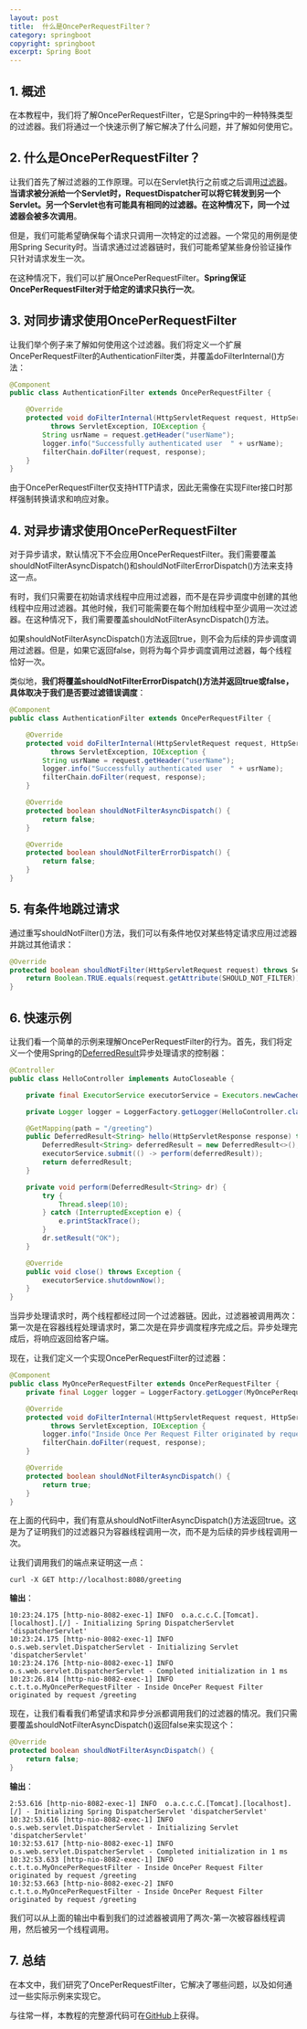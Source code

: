 ```yaml
---
layout: post
title:  什么是OncePerRequestFilter？
category: springboot
copyright: springboot
excerpt: Spring Boot
---
```


## 1. 概述

在本教程中，我们将了解OncePerRequestFilter，它是Spring中的一种特殊类型的过滤器。我们将通过一个快速示例了解它解决了什么问题，并了解如何使用它。

## 2. 什么是OncePerRequestFilter？

让我们首先了解过滤器的工作原理。可以在Servlet执行之前或之后调用[过滤器](https://www.baeldung.com/spring-boot-add-filter)。**当请求被分派给一个Servlet时，RequestDispatcher可以将它转发到另一个Servlet。另一个Servlet也有可能具有相同的过滤器。在这种情况下，同一个过滤器会被多次调用**。

但是，我们可能希望确保每个请求只调用一次特定的过滤器。一个常见的用例是使用Spring Security时。当请求通过过滤器链时，我们可能希望某些身份验证操作只针对请求发生一次。

在这种情况下，我们可以扩展OncePerRequestFilter。**Spring保证OncePerRequestFilter对于给定的请求只执行一次**。

## 3. 对同步请求使用OncePerRequestFilter

让我们举个例子来了解如何使用这个过滤器。我们将定义一个扩展OncePerRequestFilter的AuthenticationFilter类，并覆盖doFilterInternal()方法：

```java
@Component
public class AuthenticationFilter extends OncePerRequestFilter {

    @Override
    protected void doFilterInternal(HttpServletRequest request, HttpServletResponse response, FilterChain filterChain)
          throws ServletException, IOException {
        String usrName = request.getHeader("userName");
        logger.info("Successfully authenticated user  " + usrName);
        filterChain.doFilter(request, response);
    }
}
```

由于OncePerRequestFilter仅支持HTTP请求，因此无需像在实现Filter接口时那样强制转换请求和响应对象。

## 4. 对异步请求使用OncePerRequestFilter

对于异步请求，默认情况下不会应用OncePerRequestFilter。我们需要覆盖shouldNotFilterAsyncDispatch()和shouldNotFilterErrorDispatch()方法来支持这一点。

有时，我们只需要在初始请求线程中应用过滤器，而不是在异步调度中创建的其他线程中应用过滤器。其他时候，我们可能需要在每个附加线程中至少调用一次过滤器。在这种情况下，我们需要覆盖shouldNotFilterAsyncDispatch()方法。

如果shouldNotFilterAsyncDispatch()方法返回true，则不会为后续的异步调度调用过滤器。但是，如果它返回false，则将为每个异步调度调用过滤器，每个线程恰好一次。

类似地，**我们将覆盖shouldNotFilterErrorDispatch()方法并返回true或false，具体取决于我们是否要过滤错误调度**：

```java
@Component
public class AuthenticationFilter extends OncePerRequestFilter {

    @Override
    protected void doFilterInternal(HttpServletRequest request, HttpServletResponse response, FilterChain filterChain)
          throws ServletException, IOException {
        String usrName = request.getHeader("userName");
        logger.info("Successfully authenticated user  " + usrName);
        filterChain.doFilter(request, response);
    }

    @Override
    protected boolean shouldNotFilterAsyncDispatch() {
        return false;
    }

    @Override
    protected boolean shouldNotFilterErrorDispatch() {
        return false;
    }
}
```

## 5. 有条件地跳过请求

通过重写shouldNotFilter()方法，我们可以有条件地仅对某些特定请求应用过滤器并跳过其他请求：

```java
@Override
protected boolean shouldNotFilter(HttpServletRequest request) throws ServletException {
    return Boolean.TRUE.equals(request.getAttribute(SHOULD_NOT_FILTER));
}
```

## 6. 快速示例

让我们看一个简单的示例来理解OncePerRequestFilter的行为。首先，我们将定义一个使用Spring的[DeferredResult](https://www.baeldung.com/spring-deferred-result)异步处理请求的控制器：

```java
@Controller
public class HelloController implements AutoCloseable {

    private final ExecutorService executorService = Executors.newCachedThreadPool();

    private Logger logger = LoggerFactory.getLogger(HelloController.class);

    @GetMapping(path = "/greeting")
    public DeferredResult<String> hello(HttpServletResponse response) throws Exception {
        DeferredResult<String> deferredResult = new DeferredResult<>();
        executorService.submit(() -> perform(deferredResult));
        return deferredResult;
    }

    private void perform(DeferredResult<String> dr) {
        try {
            Thread.sleep(10);
        } catch (InterruptedException e) {
            e.printStackTrace();
        }
        dr.setResult("OK");
    }

    @Override
    public void close() throws Exception {
        executorService.shutdownNow();
    }
}
```

当异步处理请求时，两个线程都经过同一个过滤器链。因此，过滤器被调用两次：第一次是在容器线程处理请求时，第二次是在异步调度程序完成之后。异步处理完成后，将响应返回给客户端。

现在，让我们定义一个实现OncePerRequestFilter的过滤器：

```java
@Component
public class MyOncePerRequestFilter extends OncePerRequestFilter {
    private final Logger logger = LoggerFactory.getLogger(MyOncePerRequestFilter.class);

    @Override
    protected void doFilterInternal(HttpServletRequest request, HttpServletResponse response, FilterChain filterChain)
          throws ServletException, IOException {
        logger.info("Inside Once Per Request Filter originated by request {}", request.getRequestURI());
        filterChain.doFilter(request, response);
    }

    @Override
    protected boolean shouldNotFilterAsyncDispatch() {
        return true;
    }
}
```

在上面的代码中，我们有意从shouldNotFilterAsyncDispatch()方法返回true。这是为了证明我们的过滤器只为容器线程调用一次，而不是为后续的异步线程调用一次。

让我们调用我们的端点来证明这一点：

```shell
curl -X GET http://localhost:8080/greeting 
```

**输出**：

```shell
10:23:24.175 [http-nio-8082-exec-1] INFO  o.a.c.c.C.[Tomcat].[localhost].[/] - Initializing Spring DispatcherServlet 'dispatcherServlet'
10:23:24.175 [http-nio-8082-exec-1] INFO  o.s.web.servlet.DispatcherServlet - Initializing Servlet 'dispatcherServlet'
10:23:24.176 [http-nio-8082-exec-1] INFO  o.s.web.servlet.DispatcherServlet - Completed initialization in 1 ms
10:23:26.814 [http-nio-8082-exec-1] INFO  c.t.t.o.MyOncePerRequestFilter - Inside OncePer Request Filter originated by request /greeting
```

现在，让我们看看我们希望请求和异步分派都调用我们的过滤器的情况。我们只需要覆盖shouldNotFilterAsyncDispatch()返回false来实现这个：

```java
@Override
protected boolean shouldNotFilterAsyncDispatch() {
    return false;
}
```

**输出**：

```shell
2:53.616 [http-nio-8082-exec-1] INFO  o.a.c.c.C.[Tomcat].[localhost].[/] - Initializing Spring DispatcherServlet 'dispatcherServlet'
10:32:53.616 [http-nio-8082-exec-1] INFO  o.s.web.servlet.DispatcherServlet - Initializing Servlet 'dispatcherServlet'
10:32:53.617 [http-nio-8082-exec-1] INFO  o.s.web.servlet.DispatcherServlet - Completed initialization in 1 ms
10:32:53.633 [http-nio-8082-exec-1] INFO  c.t.t.o.MyOncePerRequestFilter - Inside OncePer Request Filter originated by request /greeting
10:32:53.663 [http-nio-8082-exec-2] INFO  c.t.t.o.MyOncePerRequestFilter - Inside OncePer Request Filter originated by request /greeting
```

我们可以从上面的输出中看到我们的过滤器被调用了两次-第一次被容器线程调用，然后被另一个线程调用。

## 7. 总结

在本文中，我们研究了OncePerRequestFilter，它解决了哪些问题，以及如何通过一些实际示例来实现它。

与往常一样，本教程的完整源代码可在[GitHub](https://github.com/tuyucheng7/taketoday-tutorial4j/tree/master/spring-boot-modules/spring-boot-basic-customization-2)上获得。